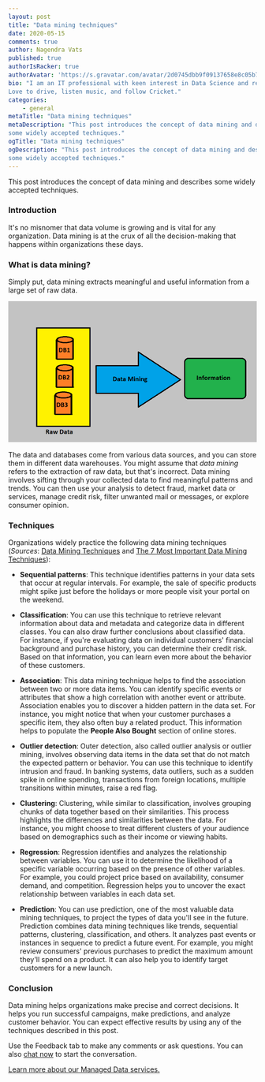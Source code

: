 ```yaml
---
layout: post
title: "Data mining techniques"
date: 2020-05-15
comments: true
author: Nagendra Vats
published: true
authorIsRacker: true
authorAvatar: 'https://s.gravatar.com/avatar/2d0745dbb9f09137658e8c05b7fec824'
bio: "I am an IT professional with keen interest in Data Science and reporting.
Love to drive, listen music, and follow Cricket."
categories:
    - general
metaTitle: "Data mining techniques"
metaDescription: "This post introduces the concept of data mining and describes
some widely accepted techniques."
ogTitle: "Data mining techniques"
ogDescription: "This post introduces the concept of data mining and describes
some widely accepted techniques."
---
```


This post introduces the concept of data mining and describes some widely
accepted techniques.

<!--more-->

### Introduction

It's no misnomer that data volume is growing and is vital for any organization.
Data mining is at the crux of all the decision-making that happens within
organizations these days.

### What is data mining?

Simply put, data mining extracts meaningful and useful information from a large
set of raw data.

![](Picture1.png)

The data and databases come from various data sources, and you can store them
in different data warehouses. You might assume that *data mining* refers to the
extraction of raw data, but that's incorrect. Data mining involves sifting
through your collected data to find meaningful patterns and trends. You can
then use your analysis to detect fraud, market data or services, manage
credit risk, filter unwanted mail or messages, or explore consumer opinion.

### Techniques

Organizations widely practice the following data mining techniques (*Sources*:
[Data Mining Techniques](https://www.guru99.com/data-mining-tutorial.html) and
[The 7 Most Important Data Mining Techniques](https://www.datasciencecentral.com/profiles/blogs/the-7-most-important-data-mining-techniques)):

- **Sequential patterns**: This technique identifies patterns in your data sets
  that occur at regular intervals. For example, the sale of specific products
  might spike just before the holidays or more people visit your portal on the
  weekend.

- **Classification**: You can use this technique to retrieve relevant information
  about data and metadata and categorize data in different classes. You can also
  draw further conclusions about classified data. For instance, if you're
  evaluating data on individual customers' financial background and purchase
  history, you can determine their credit risk. Based on that information, you
  can learn even more about the behavior of these customers.

- **Association**: This data mining technique helps to find the association
  between two or more data items. You can identify specific events or attributes
  that show a high correlation with another event or attribute. Association
  enables you to discover a hidden pattern in the data set. For instance, you
  might notice that when your customer purchases a specific item, they also
  often buy a related product. This information helps to populate the
  **People Also Bought** section of online stores.

- **Outlier detection**: Outer detection, also called outlier analysis or outlier
  mining, involves observing data items in the data set that do not match the
  expected pattern or behavior. You can use this technique to identify intrusion
  and fraud. In banking systems, data outliers, such as a sudden spike in online
  spending, transactions from foreign locations, multiple transitions within
  minutes, raise a red flag.

- **Clustering**: Clustering, while similar to classification, involves grouping
  chunks of data together based on their similarities. This process highlights
  the differences and similarities between the data. For instance, you might
  choose to treat different clusters of your audience based on demographics such
  as their income or viewing habits.

- **Regression**: Regression identifies and analyzes the relationship between
variables. You can use it to determine the likelihood of a specific variable
occurring based on the presence of other variables. For example, you could project
price based on availability, consumer demand, and competition. Regression helps
you to uncover the exact relationship between variables in each data set.

- **Prediction**: You can use prediction, one of the most valuable data mining
techniques, to project the types of data you'll see in the future. Prediction
combines data mining techniques like trends, sequential patterns,
clustering, classification, and others. It analyzes past events or instances in
sequence to predict a future event. For example, you might review consumers'
previous purchases to predict the maximum amount they'll spend on a product. It
can also help you to identify target customers for a new launch.

### Conclusion

Data mining helps organizations make precise and correct decisions. It helps you
run successful campaigns, make predictions, and analyze customer behavior.
You can expect effective results by using any of the techniques described in
this post.

Use the Feedback tab to make any comments or ask questions. You can also
[chat now](https://www.rackspace.com/#chat) to start the conversation.

<a class="cta red" id="cta" href="https://www.rackspace.com/data/big-data">Learn more about our Managed Data services.</a>
